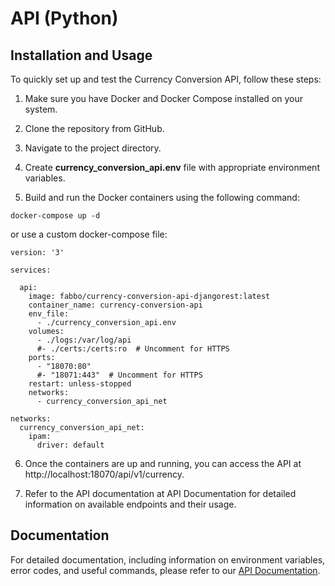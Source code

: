 # API (Python)

## Installation and Usage

To quickly set up and test the Currency Conversion API, follow these steps:

1. Make sure you have Docker and Docker Compose installed on your system.

2. Clone the repository from GitHub.

3. Navigate to the project directory.

4. Create **currency_conversion_api.env** file with appropriate environment variables.

5. Build and run the Docker containers using the following command:

~~~
docker-compose up -d
~~~

or use a custom docker-compose file:

~~~
version: '3'

services:

  api:
    image: fabbo/currency-conversion-api-djangorest:latest
    container_name: currency-conversion-api
    env_file:
      - ./currency_conversion_api.env
    volumes:
      - ./logs:/var/log/api
      #- ./certs:/certs:ro  # Uncomment for HTTPS
    ports:
      - "18070:80"
      #- "18071:443"  # Uncomment for HTTPS
    restart: unless-stopped
    networks:
      - currency_conversion_api_net

networks:
  currency_conversion_api_net:
    ipam:
      driver: default
~~~

6. Once the containers are up and running, you can access the API at http://localhost:18070/api/v1/currency.

7. Refer to the API documentation at API Documentation for detailed information on available endpoints and their usage.

## Documentation

For detailed documentation, including information on environment variables, error codes, and useful commands, please refer to our [API Documentation](./api/README.md).